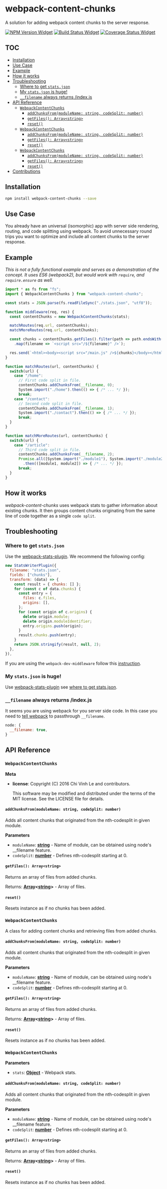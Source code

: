 # webpack-content-chunks

A solution for adding webpack content chunks to the server response.

[![NPM Version Widget]][npm version]
[![Build Status Widget]][build status]
[![Coverage Status Widget]][coverage status]

## TOC

<!-- toc -->

- [Installation](#installation)
- [Use Case](#use-case)
- [Example](#example)
- [How it works](#how-it-works)
- [Troubleshooting](#troubleshooting)
  * [Where to get `stats.json`](#where-to-get-statsjson)
  * [My `stats.json` is huge!](#my-statsjson-is-huge)
  * [`__filename` always returns /index.js](#__filename-always-returns-indexjs)
- [API Reference](#api-reference)
  * [`WebpackContentChunks`](#webpackcontentchunks)
    + [`addChunksFrom(moduleName: string, codeSplit: number)`](#addchunksfrommodulename-string-codesplit-number)
    + [`getFiles(): Array<string>`](#getfiles-arraystring)
    + [`reset()`](#reset)
  * [`WebpackContentChunks`](#webpackcontentchunks-1)
    + [`addChunksFrom(moduleName: string, codeSplit: number)`](#addchunksfrommodulename-string-codesplit-number-1)
    + [`getFiles(): Array<string>`](#getfiles-arraystring-1)
    + [`reset()`](#reset-1)
  * [`WebpackContentChunks`](#webpackcontentchunks-2)
    + [`addChunksFrom(moduleName: string, codeSplit: number)`](#addchunksfrommodulename-string-codesplit-number-2)
    + [`getFiles(): Array<string>`](#getfiles-arraystring-2)
    + [`reset()`](#reset-2)
- [Contributions](#contributions)

<!-- tocstop -->

## Installation

```sh
npm install webpack-content-chunks --save
```

## Use Case

You already have an universal (isomorphic) app with server side rendering,
routing, and code splitting using webpack. To avoid unnecessary round trips
you want to optimize and include all content chunks to the server response.

## Example

_This is not a fully functional example and serves as a demonstration of the
concept. It uses ES6 (webpack2), but would work with `require`, and `require.ensure`
as well._

```javascript
import * as fs from "fs";
import { WebpackContentChunks } from "webpack-content-chunks";

const stats = JSON.parse(fs.readFileSync("./stats.json", "utf8"));

function middleware(req, res) {
  const contentChunks = new WebpackContentChunks(stats);

  matchRoutes(req.url, contentChunks);
  matchMoreRoutes(req.url, contentChunks);

  const chunks = contentChunks.getFiles().filter(path => path.endsWith(".js"))
    .map(filename => `<script src="/${filename}" />`);

  res.send(`<html><body><script src="/main.js" />${chunks}</body></html>`);
}

function matchRoutes(url, contentChunks) {
  switch(url) {
    case "/home":
      // First code split in file.
      contentChunks.addChunksFrom(__filename, 0);
      System.import("./home").then(() => { /* ... */ });
      break;
    case "/contact":
      // Second code split in file.
      contentChunks.addChunksFrom(__filename, 1);
      System.import("./contact").then(() => { /* ... */ });
      break;
  }
}

function matchMoreRoutes(url, contentChunks) {
  switch(url) {
    case "/article":
      // Third code split in file.
      contentChunks.addChunksFrom(__filename, 2);
      Promise.all([System.import("./module1"), System.import("./module2")])
        .then(([module1, module2]) => { /* ... */ });
      break;
  }
}
```

## How it works

_webpack-content-chunks_ uses webpack stats to gather information about existing
chunks. It then groups content chunks originating from the same line of code together
as a single `code split`.

## Troubleshooting

### Where to get `stats.json`

Use the [webpack-stats-plugin](https://github.com/FormidableLabs/webpack-stats-plugin).
We recommend the following config:

```javascript
new StatsWriterPlugin({
  filename: "stats.json",
  fields: ["chunks"],
  transform: (data) => {
    const result = { chunks: [] };
    for (const c of data.chunks) {
      const entry = {
        files: c.files,
        origins: [],
      };
      for (const origin of c.origins) {
        delete origin.module;
        delete origin.moduleIdentifier;
        entry.origins.push(origin);
      }
      result.chunks.push(entry);
    }
    return JSON.stringify(result, null, 2);
  },
}),
```

If you are using the `webpack-dev-middleware` follow this [instruction](https://github.com/webpack/webpack-dev-middleware#server-side-rendering).

### My `stats.json` is huge!

Use [webpack-stats-plugin](https://github.com/FormidableLabs/webpack-stats-plugin) see [where to get stats.json](#where-to-get-statsjson).

### `__filename` always returns /index.js

It seems you are using webpack for you server side code. In this case
you need to [tell webpack](https://webpack.github.io/docs/api-in-modules.html#__filename) to passthrough `__filename`.

```javascript
node: {
  __filename: true,
}
```

## API Reference

### `WebpackContentChunks`

**Meta**

-   **license**: Copyright (C) 2016 Chi Vinh Le and contributors.

    This software may be modified and distributed under the terms
    of the MIT license. See the LICENSE file for details.

#### `addChunksFrom(moduleName: string, codeSplit: number)`

Adds all content chunks that originated from the nth-codesplit in
given module.

**Parameters**

-   `moduleName`: **[string](https://developer.mozilla.org/en-US/docs/Web/JavaScript/Reference/Global_Objects/String)** - Name of module, can be obtained using node's \_\_filename feature.
-   `codeSplit`: **[number](https://developer.mozilla.org/en-US/docs/Web/JavaScript/Reference/Global_Objects/Number)** - Defines nth-codesplit starting at 0.

#### `getFiles(): Array<string>`

Returns an array of files from added chunks.

Returns: **[Array](https://developer.mozilla.org/en-US/docs/Web/JavaScript/Reference/Global_Objects/Array)&lt;[string](https://developer.mozilla.org/en-US/docs/Web/JavaScript/Reference/Global_Objects/String)>** - Array of files.

#### `reset()`

Resets instance as if no chunks has been added.

### `WebpackContentChunks`

A class for adding content chunks and retrieving files from added chunks.

#### `addChunksFrom(moduleName: string, codeSplit: number)`

Adds all content chunks that originated from the nth-codesplit in
given module.

**Parameters**

-   `moduleName`: **[string](https://developer.mozilla.org/en-US/docs/Web/JavaScript/Reference/Global_Objects/String)** - Name of module, can be obtained using node's \_\_filename feature.
-   `codeSplit`: **[number](https://developer.mozilla.org/en-US/docs/Web/JavaScript/Reference/Global_Objects/Number)** - Defines nth-codesplit starting at 0.

#### `getFiles(): Array<string>`

Returns an array of files from added chunks.

Returns: **[Array](https://developer.mozilla.org/en-US/docs/Web/JavaScript/Reference/Global_Objects/Array)&lt;[string](https://developer.mozilla.org/en-US/docs/Web/JavaScript/Reference/Global_Objects/String)>** - Array of files.

#### `reset()`

Resets instance as if no chunks has been added.

### `WebpackContentChunks`

**Parameters**

-   `stats`: **[Object](https://developer.mozilla.org/en-US/docs/Web/JavaScript/Reference/Global_Objects/Object)** - Webpack stats.

#### `addChunksFrom(moduleName: string, codeSplit: number)`

Adds all content chunks that originated from the nth-codesplit in
given module.

**Parameters**

-   `moduleName`: **[string](https://developer.mozilla.org/en-US/docs/Web/JavaScript/Reference/Global_Objects/String)** - Name of module, can be obtained using node's \_\_filename feature.
-   `codeSplit`: **[number](https://developer.mozilla.org/en-US/docs/Web/JavaScript/Reference/Global_Objects/Number)** - Defines nth-codesplit starting at 0.

#### `getFiles(): Array<string>`

Returns an array of files from added chunks.

Returns: **[Array](https://developer.mozilla.org/en-US/docs/Web/JavaScript/Reference/Global_Objects/Array)&lt;[string](https://developer.mozilla.org/en-US/docs/Web/JavaScript/Reference/Global_Objects/String)>** - Array of files.

#### `reset()`

Resets instance as if no chunks has been added.

[npm version]: https://www.npmjs.com/package/webpack-content-chunks

[npm version widget]: https://img.shields.io/npm/v/webpack-content-chunks.svg?style=flat-square

[build status]: https://travis-ci.org/wikiwi/webpack-content-chunks

[build status widget]: https://img.shields.io/travis/wikiwi/webpack-content-chunks/master.svg?style=flat-square

[coverage status]: https://coveralls.io/github/wikiwi/webpack-content-chunks?branch=master

[coverage status widget]: https://img.shields.io/coveralls/wikiwi/webpack-content-chunks/master.svg?style=flat-square

